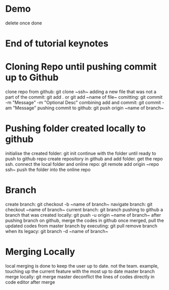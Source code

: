 # Demo

delete once done

# End of tutorial keynotes

# Cloning Repo until pushing commit up to Github
clone repo from github: git clone ~ssh~
adding a new file that was not a part of the commit: git add . or git add ~name of file~
comitting: git commit -m "Message" -m "Optional Desc"
combining add and commit: git commit -am "Message"
pushing commit to github: git push origin ~name of branch~

# Pushing folder created locally to github
initialise the created folder: git init
continue with the folder until ready to push to github repo
create repository in github and add folder. get the repo ssh.
connect the local folder and online repo: git remote add origin ~repo ssh~
push the folder into the online repo

# Branch
create branch: git checkout -b ~name of branch~
navigate branch: git checkout ~name of branch~ 
current branch: git branch
pushing to github a branch that was created locally: git push -u origin ~name of branch~
after pushing branch on github, merge the codes in github
once merged, pull the updated codes from master branch by executing: git pull
remove branch when its legacy: git branch -d ~name of branch~

# Merging Locally
local merging is done to keep the user up to date. not the team. example, touching up the current feature with the most up to date master branch
merge locally: git merge master
deconflict the lines of codes directly in code editor after merge